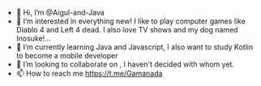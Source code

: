 - 👋 Hi, I’m @Aigul-and-Java
- 👀 I’m interested in everything new! I like to play computer games like Diablo 4 and Left 4 dead.  I also love TV shows and my dog named Inosuke!...
- 🌱 I’m currently learning  Java and Javascript, I also want to study Kotlin to become a mobile developer
- 💞️ I’m looking to collaborate on , I haven't decided with whom yet.
- 📫 How to reach me https://t.me/Gamanada

<!---
Aigul-and-Java/Aigul-and-Java is a ✨ special ✨ repository because its `README.md` (this file) appears on your GitHub profile.
You can click the Preview link to take a look at your changes.
--->
